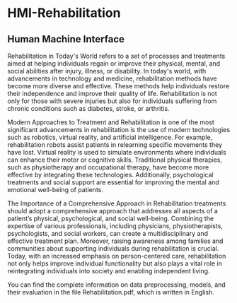 # HMI-Rehabilitation

## Human Machine Interface

Rehabilitation in Today's World refers to a set of processes and treatments aimed at helping individuals regain or improve their physical, mental, and social abilities after injury, illness, or disability. In today's world, with advancements in technology and medicine, rehabilitation methods have become more diverse and effective. These methods help individuals restore their independence and improve their quality of life. Rehabilitation is not only for those with severe injuries but also for individuals suffering from chronic conditions such as diabetes, stroke, or arthritis.

Modern Approaches to Treatment and Rehabilitation is one of the most significant advancements in rehabilitation is the use of modern technologies such as robotics, virtual reality, and artificial intelligence. For example, rehabilitation robots assist patients in relearning specific movements they have lost. Virtual reality is used to simulate environments where individuals can enhance their motor or cognitive skills. Traditional physical therapies, such as physiotherapy and occupational therapy, have become more effective by integrating these technologies. Additionally, psychological treatments and social support are essential for improving the mental and emotional well-being of patients.

The Importance of a Comprehensive Approach in Rehabilitation treatments should adopt a comprehensive approach that addresses all aspects of a patient’s physical, psychological, and social well-being. Combining the expertise of various professionals, including physicians, physiotherapists, psychologists, and social workers, can create a multidisciplinary and effective treatment plan. Moreover, raising awareness among families and communities about supporting individuals during rehabilitation is crucial. Today, with an increased emphasis on person-centered care, rehabilitation not only helps improve individual functionality but also plays a vital role in reintegrating individuals into society and enabling independent living.

You can find the complete information on data preprocessing, models, and their evaluation in the file Rehabilitation.pdf, which is written in English.
